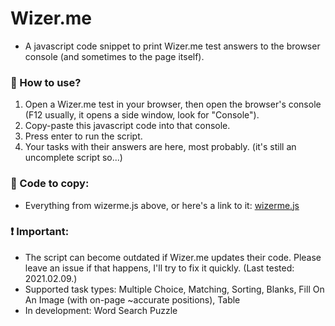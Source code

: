 # Wizer.me
 - A javascript code snippet to print Wizer.me test answers to the browser console (and sometimes to the page itself).
### 🔮 How to use?
1. Open a Wizer.me test in your browser, then open the browser's console (F12 usually, it opens a side window, look for "Console").
2. Copy-paste this javascript code into that console.
3. Press enter to run the script.
4. Your tasks with their answers are here, most probably. (it's still an uncomplete script so...)
### 🔣 Code to copy:
 - Everything from wizerme.js above, or here's a link to it: [wizerme.js](https://raw.githubusercontent.com/ahurkatolto/wizerme/main/wizerme.js)
### ❗ Important:
 - The script can become outdated if Wizer.me updates their code. Please leave an issue if that happens, I'll try to fix it quickly. (Last tested: 2021.02.09.)
 - Supported task types: Multiple Choice, Matching, Sorting, Blanks, Fill On An Image (with on-page ~accurate positions), Table
 - In development: Word Search Puzzle
